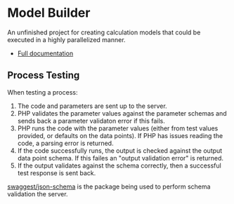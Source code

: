 # Model Builder
An unfinished project for creating calculation models that could be executed in a highly parallelized manner.

* [Full documentation](http://model-builder-docs.programster.org/#/)

## Process Testing
When testing a process:

1. The code and parameters are sent up to the server.
1. PHP validates the parameter values against the parameter schemas and sends back a parameter validaton error if this fails.
1. PHP runs the code with the parameter values (either from test values provided, or defaults on the data points). If PHP has issues reading the code, a parsing error is returned.
1. If the code successfully runs, the output is checked against the output data point schema. If this failes an "output validation error" is returned.
1. If the output validates against the schema correctly, then a successful test response is sent back.

[swaggest/json-schema](https://github.com/swaggest/php-json-schema) is the package being used to perform schema validation the server.
